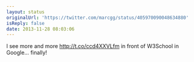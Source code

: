 ```yaml
---
layout: status
originalUrl: 'https://twitter.com/marcgg/status/405970090048634880'
isReply: false
date: 2013-11-28 08:03:06
---
```


I see more and more http://t.co/ccd4XXVLfm in front of W3School in Google… finally!
